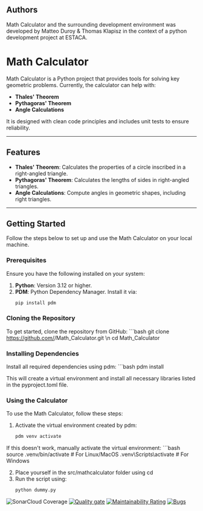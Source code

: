 ## Authors

Math Calculator and the surrounding development environment was developed by Matteo Duroy & Thomas Klapisz in the context of a python development project at ESTACA.

# Math Calculator

Math Calculator is a Python project that provides tools for solving key geometric problems. Currently, the calculator can help with:

- **Thales' Theorem**
- **Pythagoras' Theorem**
- **Angle Calculations**

It is designed with clean code principles and includes unit tests to ensure reliability.

---

## Features

- **Thales' Theorem**: Calculates the properties of a circle inscribed in a right-angled triangle.
- **Pythagoras' Theorem**: Calculates the lengths of sides in right-angled triangles.
- **Angle Calculations**: Compute angles in geometric shapes, including right triangles.

---

## Getting Started

Follow the steps below to set up and use the Math Calculator on your local machine.

### Prerequisites

Ensure you have the following installed on your system:

1. **Python**: Version 3.12 or higher.
2. **PDM**: Python Dependency Manager. Install it via:
   ```bash
   pip install pdm

### Cloning the Repository
To get started, clone the repository from GitHub:
    ```bash
   git clone https://github.com/<your-username>/Math_Calculator.git \n cd Math_Calculator
   

### Installing Dependencies
Install all required dependencies using pdm:
    ```bash
   pdm install

This will create a virtual environment and install all necessary libraries listed in the pyproject.toml file.

### Using the Calculator
To use the Math Calculator, follow these steps:

1. Activate the virtual environment created by pdm:
    ```bash
   pdm venv activate

If this doesn't work, manually activate the virtual environment:
    ```bash
   source .venv/bin/activate  # For Linux/MacOS
   .venv\Scripts\activate     # For Windows

2. Place yourself in the src/mathcalculator folder using cd
3. Run the script using:
    ```bash
    python dummy.py


![SonarCloud Coverage](https://sonarcloud.io/api/project_badges/measure?project=mduroy_Math_Calculator&metric=coverage)
[![Quality gate](https://sonarcloud.io/api/project_badges/quality_gate?project=mduroy_Math_Calculator)](https://sonarcloud.io/summary/new_code?id=mduroy_Math_Calculator)
[![Maintainability Rating](https://sonarcloud.io/api/project_badges/measure?project=mduroy_Math_Calculator&metric=sqale_rating)](https://sonarcloud.io/summary/new_code?id=mduroy_Math_Calculator)
[![Bugs](https://sonarcloud.io/api/project_badges/measure?project=mduroy_Math_Calculator&metric=bugs)](https://sonarcloud.io/summary/new_code?id=mduroy_Math_Calculator)
